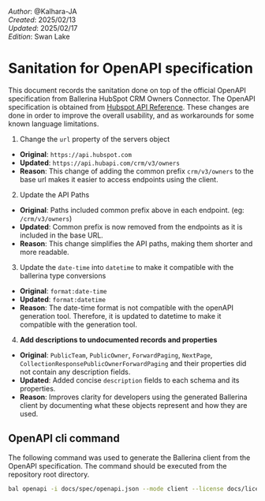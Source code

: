 _Author_:  @Kalhara-JA \
_Created_: 2025/02/13 \
_Updated_: 2025/02/17 \
_Edition_: Swan Lake

# Sanitation for OpenAPI specification

This document records the sanitation done on top of the official OpenAPI specification from Ballerina HubSpot CRM Owners Connector.
The OpenAPI specification is obtained from [Hubspot API Reference](https://github.com/HubSpot/HubSpot-public-api-spec-collection/blob/main/PublicApiSpecs/CRM/Crm%20Owners/Rollouts/146888/v3/crmOwners.json).
These changes are done in order to improve the overall usability, and as workarounds for some known language limitations.

1. Change the `url` property of the servers object

- **Original**: `https://api.hubspot.com`
- **Updated**: `https://api.hubapi.com/crm/v3/owners`
- **Reason**: This change of adding the common prefix `crm/v3/owners` to the base url makes it easier to access endpoints using the client.

2. Update the API Paths

- **Original**: Paths included common prefix above in each endpoint. (eg: `/crm/v3/owners`)
- **Updated**: Common prefix is now removed from the endpoints as it is included in the base URL.
- **Reason**: This change simplifies the API paths, making them shorter and more readable.

3. Update the `date-time` into `datetime` to make it compatible with the ballerina type conversions

- **Original**: `format:date-time`
- **Updated**: `format:datetime`
- **Reason**: The date-time format is not compatible with the openAPI generation tool. Therefore, it is updated to datetime to make it compatible with the generation tool.

4. **Add descriptions to undocumented records and properties**

- **Original**: `PublicTeam`, `PublicOwner`, `ForwardPaging`, `NextPage`, `CollectionResponsePublicOwnerForwardPaging` and their properties did not contain any description fields.
- **Updated**: Added concise `description` fields to each schema and its properties.
- **Reason**: Improves clarity for developers using the generated Ballerina client by documenting what these objects represent and how they are used.

## OpenAPI cli command

The following command was used to generate the Ballerina client from the OpenAPI specification. The command should be executed from the repository root directory.

```bash
bal openapi -i docs/spec/openapi.json --mode client --license docs/license.txt -o ballerina
```
